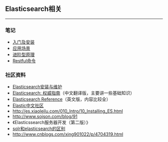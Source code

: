 ## Elasticsearch相关


---

### 笔记

* [入门及安装](elasticsearch-setup.md)
* [应用场景](elasticsearch-application.md)
* [进阶型原理](elasticsearch-theory.md)
* [Restful命令](elasticsearch-rest.md)

### 社区资料

* [Elasticsearch安装与维护](https://github.com/jaywcjlove/handbook/blob/master/CentOS/Elasticsearch%E5%AE%89%E8%A3%85%E7%BB%B4%E6%8A%A4.md)
* [Elasticsearch: 权威指南](https://www.elastic.co/guide/cn/elasticsearch/guide/current/index.html)（中文翻译版，主要讲一些基础知识）
* [Elasticsearch Reference](https://www.elastic.co/guide/en/elasticsearch/reference/current/analysis-ngram-tokenizer.html)（英文版，内容比较全）
* [Elastic中文社区](https://github.com/elasticsearch-cn)
* http://es.xiaoleilu.com/010_Intro/10_Installing_ES.html
* http://www.sojson.com/blog/91
* 《Elasticssearch服务器开发（第二版）》
* [solr和elasticsearch的区别](solr和elasticsearch.md)
* http://www.cnblogs.com/xing901022/p/4704319.html